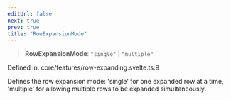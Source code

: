 ```yaml
---
editUrl: false
next: true
prev: true
title: "RowExpansionMode"
---
```


> **RowExpansionMode**: `"single"` \| `"multiple"`

Defined in: core/features/row-expanding.svelte.ts:9

Defines the row expansion mode: 'single' for one expanded row at a time,
'multiple' for allowing multiple rows to be expanded simultaneously.
